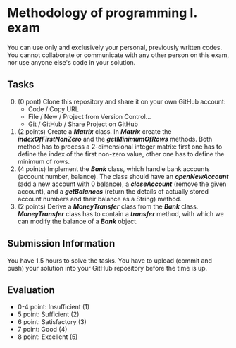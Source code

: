 # Methodology of programming  I. exam

You can use only and exclusively your personal, previously written codes. You cannot collaborate or communicate
with any other person on this exam, nor use anyone else's code in your solution.

## Tasks

0. (0 pont) Clone this repository and share it on your own GitHub account:
    - Code / Copy URL
    - File / New / Project from Version Control...
    - Git / GitHub / Share Project on GitHub
1. (2 points) Create a ***Matrix*** class. In ***Matrix*** create the ***indexOfFirstNonZero*** and the
   ***getMinimumOfRows*** methods. Both method has to process a 2-dimensional integer matrix: first one has to
   define the index of the first non-zero value, other one has to define the minimum of rows.
2. (4 points) Implement the ***Bank*** class, which handle bank accounts (account number, balance).
   The class should have an ***openNewAccount*** (add a new account with 0 balance), a ***closeAccount***
   (remove the given account), and a ***getBalances*** (return the details of actually stored account numbers and
   their balance as a String) method.
3. (2 points) Derive a ***MoneyTransfer*** class from the ***Bank*** class. ***MoneyTransfer*** class has to
   contain a ***transfer*** method, with which we can modify the balance of a ***Bank*** object.

## Submission Information

You have 1.5 hours to solve the tasks. You have to upload (commit and push) your solution into your GitHub repository
before the time is up.

## Evaluation

* 0-4 point: Insufficient (1)
* 5 point: Sufficient (2)
* 6 point: Satisfactory (3)
* 7 point: Good (4)
* 8 point: Excellent (5)